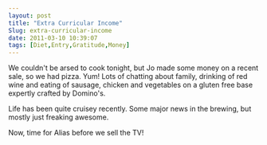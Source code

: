 ```yaml
---
layout: post
title: "Extra Curricular Income"
Slug: extra-curricular-income
date: 2011-03-10 10:39:07
tags: [Diet,Entry,Gratitude,Money]
---
```

We couldn't be arsed to cook tonight, but Jo made some money on a recent sale, so we had pizza. Yum! Lots of chatting about family, drinking of red wine and eating of sausage, chicken and vegetables on a gluten free base expertly crafted by Domino's.

Life has been quite cruisey recently. Some major news in the brewing, but mostly just freaking awesome.

Now, time for Alias before we sell the TV!
